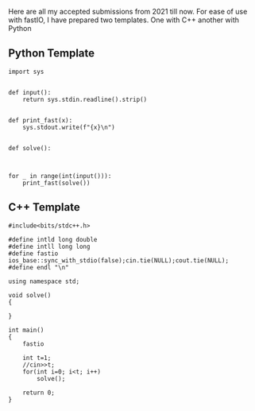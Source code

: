 Here are all my accepted submissions from 2021 till now.
For ease of use with fastIO, I have prepared two templates. One with C++ another with Python

## Python Template ##
```
import sys


def input():
    return sys.stdin.readline().strip()


def print_fast(x):
    sys.stdout.write(f"{x}\n")


def solve():
    


for _ in range(int(input())):
    print_fast(solve())
```

## C++ Template ##
```
#include<bits/stdc++.h>

#define intld long double
#define intll long long
#define fastio ios_base::sync_with_stdio(false);cin.tie(NULL);cout.tie(NULL);
#define endl "\n"

using namespace std;

void solve()
{

}

int main()
{
	fastio
	
	int t=1;
	//cin>>t;
	for(int i=0; i<t; i++)
		solve();
		
	return 0;
}
```
